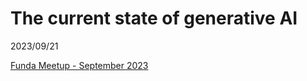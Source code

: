 # The current state of generative AI

2023/09/21

[Funda Meetup - September 2023](https://www.eventbrite.com/e/funda-meetup-ai-and-resilient-applications-tickets-695228506177)
